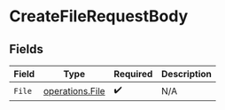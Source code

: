 # CreateFileRequestBody


## Fields

| Field                                              | Type                                               | Required                                           | Description                                        |
| -------------------------------------------------- | -------------------------------------------------- | -------------------------------------------------- | -------------------------------------------------- |
| `File`                                             | [operations.File](../../models/operations/file.md) | :heavy_check_mark:                                 | N/A                                                |